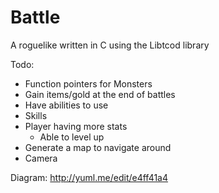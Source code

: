 Battle  
======

A roguelike written in C using the Libtcod library

Todo:
- Function pointers for Monsters
- Gain items/gold at the end of battles
- Have abilities to use
- Skills
- Player having more stats
  - Able to level up
- Generate a map to navigate around
- Camera

Diagram: http://yuml.me/edit/e4ff41a4